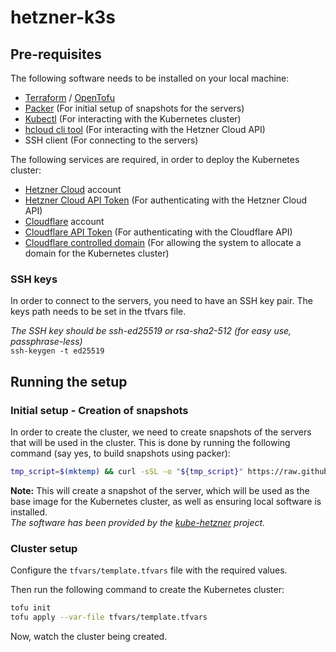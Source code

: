# hetzner-k3s

## Pre-requisites

The following software needs to be installed on your local machine:

- [Terraform](https://www.terraform.io/downloads.html) / [OpenTofu](https://opentofu.org)
- [Packer](https://developer.hashicorp.com/packer/tutorials/docker-get-started/get-started-install-cli#installing-packer) (For initial setup of snapshots for the servers)
- [Kubectl](https://kubernetes.io/docs/tasks/tools/install-kubectl/) (For interacting with the Kubernetes cluster)
- [hcloud cli tool](https://github.com/hetznercloud/cli) (For interacting with the Hetzner Cloud API)
- SSH client (For connecting to the servers)

The following services are required, in order to deploy the Kubernetes cluster:

- [Hetzner Cloud](https://www.hetzner.com/cloud) account
- [Hetzner Cloud API Token](https://console.hetzner.cloud/projects) (For authenticating with the Hetzner Cloud API)
- [Cloudflare](https://www.cloudflare.com/) account
- [Cloudflare API Token](https://dash.cloudflare.com/profile/api-tokens) (For authenticating with the Cloudflare API)
- [Cloudflare controlled domain](https://dash.cloudflare.com/) (For allowing the system to allocate a domain for the Kubernetes cluster)

### SSH keys

In order to connect to the servers, you need to have an SSH key pair. The keys path needs to be set in the tfvars file.

*The SSH key should be ssh-ed25519 or rsa-sha2-512 (for easy use, passphrase-less)*  
`ssh-keygen -t ed25519`

## Running the setup

### Initial setup - Creation of snapshots

In order to create the cluster, we need to create snapshots of the servers that will be used in the cluster. This is done by running the following command (say yes, to build snapshots using packer):

```bash	
tmp_script=$(mktemp) && curl -sSL -o "${tmp_script}" https://raw.githubusercontent.com/kube-hetzner/terraform-hcloud-kube-hetzner/master/scripts/create.sh && chmod +x "${tmp_script}" && "${tmp_script}" && rm "${tmp_script}"
```
**Note:** This will create a snapshot of the server, which will be used as the base image for the Kubernetes cluster, as well as ensuring local software is installed.  
*The software has been provided by the [kube-hetzner](https://github.com/kube-hetzner/terraform-hcloud-kube-hetzner) project.*

### Cluster setup

Configure the `tfvars/template.tfvars` file with the required values.

Then run the following command to create the Kubernetes cluster:

```bash
tofu init
tofu apply --var-file tfvars/template.tfvars
```

Now, watch the cluster being created.
